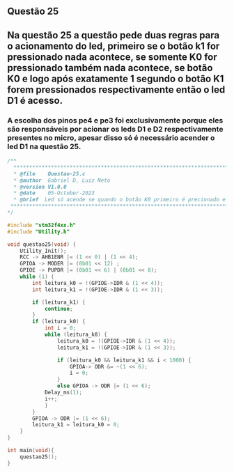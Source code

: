 ## Questão 25

## Na questão 25 a questão pede duas regras para o acionamento do led, primeiro se o botão k1 for pressionado nada acontece, se somente K0 for pressionado também nada acontece, se botão K0 e logo após exatamente 1 segundo o botão K1 forem pressionados respectivamente então o led D1 é acesso.

### A escolha dos pinos pe4 e pe3 foi exclusivamente porque eles são responsáveis por acionar os leds D1 e D2 respectivamente presentes no micro, apesar disso só é necessário acender o led D1 na questão 25.

````C 
/**
  ***********************************************************************************************************************
  * @file    Questao-25.c 
  * @author  Gabriel D, Luiz Neto 
  * @version V1.0.0
  * @date    05-October-2023
  * @brief  Led só acende se quando o botão K0 primeiro é precionado e depois de exatamente 1 segundo o K1 é precionado
 ***********************************************************************************************************************
*/

#include "stm32f4xx.h"
#include "Utility.h"

void questao25(void) {
	Utility_Init();
	RCC -> AHB1ENR |= (1 << 0) | (1 << 4);
	GPIOA -> MODER |= (0b01 << 12) ;
	GPIOE -> PUPDR |= (0b01 << 6) | (0b01 << 8);
	while (1) {
		int leitura_k0 = !(GPIOE->IDR & (1 << 4));
		int leitura_k1 = !(GPIOE->IDR & (1 << 3));

		if (leitura_k1) {
			continue;
		}
		if (leitura_k0) {
			int i = 0;
			while (leitura_k0) {
				leitura_k0 = !(GPIOE->IDR & (1 << 4));
				leitura_k1 = !(GPIOE->IDR & (1 << 3));

				if (leitura_k0 && leitura_k1 && i < 1000) {
					GPIOA-> ODR &= ~(1 << 6);
					i = 0;
				}
				else GPIOA -> ODR |= (1 << 6);
			Delay_ms(1);
			i++;
			}
		}
		GPIOA -> ODR |= (1 << 6);
		leitura_k1 = leitura_k0 = 0;
	}
}

int main(void){
    questao25();
}
````
